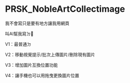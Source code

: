# PRSK_NobleArtCollectimage

我不會寫只是要有地方讓我用網頁</p>
叫AI幫我寫ㄉ🫠</p>

V1：最普通ㄉ</p>
V2：移動視覺提示/批次上傳圖片/刪除現有圖片</p>
V3：增加圖片互換位置功能</p>
V4：讓手機也可以用拖曳更換圖片位置
